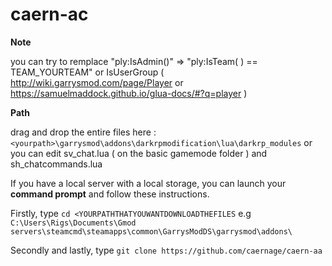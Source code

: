 # caern-ac

**Note**

you can try to remplace "ply:IsAdmin()" => "ply:IsTeam( ) == TEAM_YOURTEAM" or IsUserGroup ( http://wiki.garrysmod.com/page/Player or https://samuelmaddock.github.io/glua-docs/#?q=player )


**Path** 

drag and drop the entire files here : `<yourpath>\garrysmod\addons\darkrpmodification\lua\darkrp_modules` or you can edit sv_chat.lua ( on the basic gamemode folder ) and sh_chatcommands.lua

If you have a local server with a local storage, you can launch your **command prompt** and follow these instructions.

Firstly, type ``cd <YOURPATHTHATYOUWANTDOWNLOADTHEFILES`` e.g ``C:\Users\Rigs\Documents\Gmod servers\steamcmd\steamapps\common\GarrysModDS\garrysmod\addons\``

Secondly and lastly, type ``git clone https://github.com/caernage/caern-aa``
